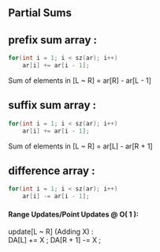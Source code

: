 
## Partial Sums
## prefix sum array : 
```cpp
for(int i = 1; i < sz(ar); i++)
	ar[i] += ar[i - 1];
```
Sum of elements in [L ~ R] = ar[R] - ar[L - 1]

## suffix sum array :
```cpp
for(int i = 1; i < sz(ar); i++)
	ar[i] += ar[i - 1];
```
Sum of elements in [L ~ R] = ar[L] - ar[R + 1]

## difference array : 

```cpp
for(int i = 1; i < sz(ar); i++)
	ar[i] -= ar[i - 1];
```
#### Range Updates/Point Updates  @ O( 1 ): 
update[L ~ R] (Adding X) :  
DA[L] += X ;  DA[R + 1] -= X ;


